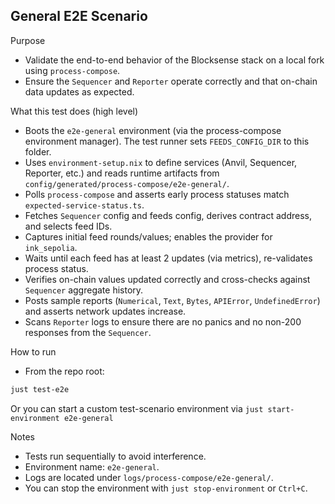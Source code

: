 ## General E2E Scenario

Purpose

- Validate the end-to-end behavior of the Blocksense stack on a local fork using `process-compose`.
- Ensure the `Sequencer` and `Reporter` operate correctly and that on-chain data updates as expected.

What this test does (high level)

- Boots the `e2e-general` environment (via the process-compose environment manager). The test runner sets `FEEDS_CONFIG_DIR` to this folder.
- Uses `environment-setup.nix` to define services (Anvil, Sequencer, Reporter, etc.) and reads runtime artifacts from `config/generated/process-compose/e2e-general/`.
- Polls `process-compose` and asserts early process statuses match `expected-service-status.ts`.
- Fetches `Sequencer` config and feeds config, derives contract address, and selects feed IDs.
- Captures initial feed rounds/values; enables the provider for `ink_sepolia`.
- Waits until each feed has at least 2 updates (via metrics), re-validates process status.
- Verifies on-chain values updated correctly and cross-checks against `Sequencer` aggregate history.
- Posts sample reports (`Numerical`, `Text`, `Bytes`, `APIError`, `UndefinedError`) and asserts network updates increase.
- Scans `Reporter` logs to ensure there are no panics and no non-200 responses from the `Sequencer`.

How to run

- From the repo root:

```bash
just test-e2e
```

Or you can start a custom test-scenario environment via `just start-environment e2e-general`

Notes

- Tests run sequentially to avoid interference.
- Environment name: `e2e-general`.
- Logs are located under `logs/process-compose/e2e-general/`.
- You can stop the environment with `just stop-environment` or `Ctrl+C`.
